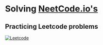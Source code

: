 # Solving [NeetCode.io's](https://neetcode.io/practice) 
## Practicing Leetcode problems 
[![Leetcode](https://leetcode.com/_next/static/images/logo-large-dark-94099a3702daad8363bf79c3faef5a3f.png)](https://leetcode.com/07prajwal2000/)